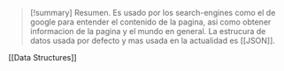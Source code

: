 >[!summary] Resumen.
>Es usado por los search-engines como el de google para entender el contenido de la pagina, asi como obtener informacion de la pagina y el mundo en general.
>La estrucura de datos usada por defecto y mas usada en la actualidad es [[JSON]].

[[Data Structures]]